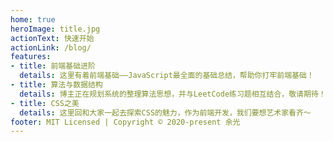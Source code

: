 ```yaml
---
home: true
heroImage: title.jpg
actionText: 快速开始
actionLink: /blog/
features:
- title: 前端基础进阶
  details: 这里有着前端基础——JavaScript最全面的基础总结，帮助你打牢前端基础！
- title: 算法与数据结构
  details: 博主正在规划系统的整理算法思想，并与LeetCode练习题相互结合，敬请期待！
- title: CSS之美
  details: 这里回和大家一起去探索CSS的魅力，作为前端开发，我们要想艺术家看齐～
footer: MIT Licensed | Copyright © 2020-present 余光
---
```


